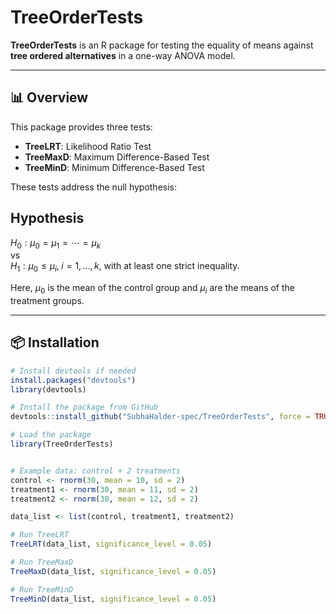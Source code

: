 # TreeOrderTests

**TreeOrderTests** is an R package for testing the equality of means against **tree ordered alternatives** in a one-way ANOVA model.

---

## 📊 Overview

This package provides three tests:
- **TreeLRT**: Likelihood Ratio Test  
- **TreeMaxD**: Maximum Difference-Based Test  
- **TreeMinD**: Minimum Difference-Based Test

These tests address the null hypothesis:


## Hypothesis

$H_0: \mu_0 = \mu_1 = \cdots = \mu_k$  
vs  
$H_1: \mu_0 \leq \mu_i,\; i = 1, \ldots, k,$ with at least one strict inequality.



Here, $\mu_0$ is the mean of the control group and $\mu_i$ are the means of the treatment groups.

---

## 📦 Installation

```r
# Install devtools if needed
install.packages("devtools")
library(devtools)

# Install the package from GitHub
devtools::install_github("SubhaHalder-spec/TreeOrderTests", force = TRUE)

# Load the package
library(TreeOrderTests)


# Example data: control + 2 treatments
control <- rnorm(30, mean = 10, sd = 2)
treatment1 <- rnorm(30, mean = 11, sd = 2)
treatment2 <- rnorm(30, mean = 12, sd = 2)

data_list <- list(control, treatment1, treatment2)

# Run TreeLRT
TreeLRT(data_list, significance_level = 0.05)

# Run TreeMaxD
TreeMaxD(data_list, significance_level = 0.05)

# Run TreeMinD
TreeMinD(data_list, significance_level = 0.05)
